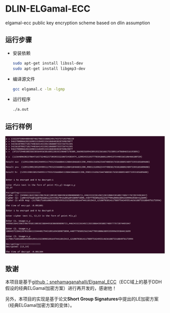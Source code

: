 # DLIN-ELGamal-ECC
elgamal-ecc public key encryption scheme based on dlin assumption

## 运行步骤

* 安装依赖

  ```bash
  sudo apt-get install libssl-dev
  sudo apt-get install libgmp3-dev
  ```

* 编译源文件

  ```bash
  gcc elgamal.c -lm -lgmp
  ```

* 运行程序

  ```bash
  ./a.out
  ```

## 运行样例

![](./imgs/run_example.png)

## 致谢

本项目是基于[github：snehamaganahalli/Elgamal_ECC](https://github.com/snehamaganahalli/Elgamal_ECC)（ECC域上的基于DDH假设的经典ELGamal加密方案）进行再开发的，感谢他！

另外，本项目的实现是基于论文**Short Group Signatures**中提出的LE加密方案（经典ELGamal加密方案的变体）。
